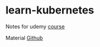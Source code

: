 # learn-kubernetes

Notes for udemy [course](https://ifood.udemy.com/course/learn-devops-the-complete-kubernetes-course)

Material [Github](https://github.com/wardviaene/kubernetes-course)
